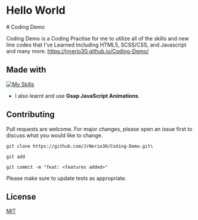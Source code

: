 <h1>Hello World</h1>
# Coding Demo

Coding Demo is a Coding Practise for me to utilize all of the skills and new line codes that I've Learned Including HTML5, SCSS/CSS, and Javascript and many more.
https://jrnerio30.github.io/Coding-Demo/
## Made with
[![My Skills](https://skillicons.dev/icons?i=js,html,css,scss,tailwindcss)](https://skillicons.dev)
* I also learnt and use **Gsap JavaScript Animations**.
## Contributing

Pull requests are welcome. For major changes, please open an issue first
to discuss what you would like to change.
```
git clone https://github.com/JrNerio30/Coding-Demo.git\
```
```
git add
```
```
git commit -m "feat: <features added>"
```

Please make sure to update tests as appropriate.

## License

[MIT](https://choosealicense.com/licenses/mit/)
